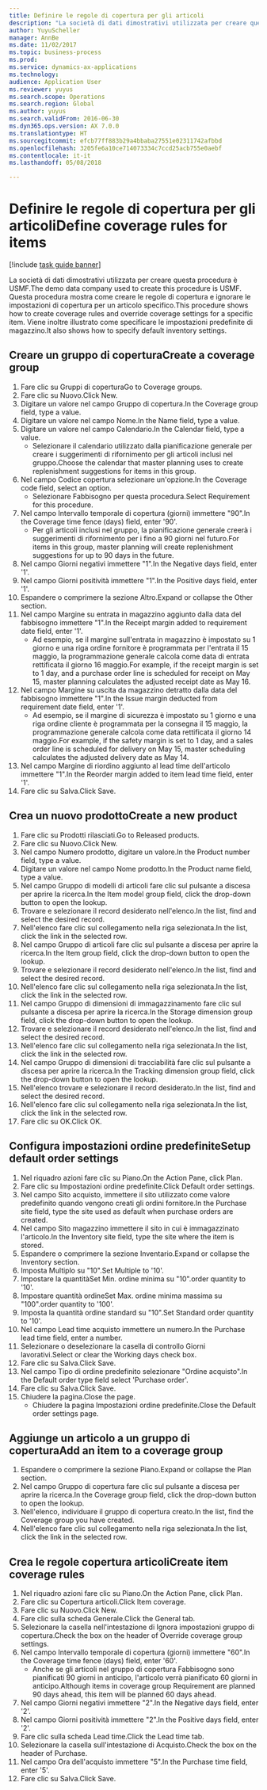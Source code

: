 ```yaml
--- 
title: Definire le regole di copertura per gli articoli
description: "La società di dati dimostrativi utilizzata per creare questa procedura è USMF."
author: YuyuScheller
manager: AnnBe
ms.date: 11/02/2017
ms.topic: business-process
ms.prod: 
ms.service: dynamics-ax-applications
ms.technology: 
audience: Application User
ms.reviewer: yuyus
ms.search.scope: Operations
ms.search.region: Global
ms.author: yuyus
ms.search.validFrom: 2016-06-30
ms.dyn365.ops.version: AX 7.0.0
ms.translationtype: HT
ms.sourcegitcommit: efcb77ff883b29a4bbaba27551e02311742afbbd
ms.openlocfilehash: 3205fe6a10ce714073334c7ccd25acb755e0aebf
ms.contentlocale: it-it
ms.lasthandoff: 05/08/2018

---
```

# <a name="define-coverage-rules-for-items"></a><span data-ttu-id="8f106-103">Definire le regole di copertura per gli articoli</span><span class="sxs-lookup"><span data-stu-id="8f106-103">Define coverage rules for items</span></span>

[!include [task guide banner](../../includes/task-guide-banner.md)]

<span data-ttu-id="8f106-104">La società di dati dimostrativi utilizzata per creare questa procedura è USMF.</span><span class="sxs-lookup"><span data-stu-id="8f106-104">The demo data company used to create this procedure is USMF.</span></span> <span data-ttu-id="8f106-105">Questa procedura mostra come creare le regole di copertura e ignorare le impostazioni di copertura per un articolo specifico.</span><span class="sxs-lookup"><span data-stu-id="8f106-105">This procedure shows how to create coverage rules and override coverage settings for a specific item.</span></span> <span data-ttu-id="8f106-106">Viene inoltre illustrato come specificare le impostazioni predefinite di magazzino.</span><span class="sxs-lookup"><span data-stu-id="8f106-106">It also shows how to specify default inventory settings.</span></span>


## <a name="create-a-coverage-group"></a><span data-ttu-id="8f106-107">Creare un gruppo di copertura</span><span class="sxs-lookup"><span data-stu-id="8f106-107">Create a coverage group</span></span>
1. <span data-ttu-id="8f106-108">Fare clic su Gruppi di copertura</span><span class="sxs-lookup"><span data-stu-id="8f106-108">Go to Coverage groups.</span></span>
2. <span data-ttu-id="8f106-109">Fare clic su Nuovo.</span><span class="sxs-lookup"><span data-stu-id="8f106-109">Click New.</span></span>
3. <span data-ttu-id="8f106-110">Digitare un valore nel campo Gruppo di copertura.</span><span class="sxs-lookup"><span data-stu-id="8f106-110">In the Coverage group field, type a value.</span></span>
4. <span data-ttu-id="8f106-111">Digitare un valore nel campo Nome.</span><span class="sxs-lookup"><span data-stu-id="8f106-111">In the Name field, type a value.</span></span>
5. <span data-ttu-id="8f106-112">Digitare un valore nel campo Calendario.</span><span class="sxs-lookup"><span data-stu-id="8f106-112">In the Calendar field, type a value.</span></span>
    * <span data-ttu-id="8f106-113">Selezionare il calendario utilizzato dalla pianificazione generale per creare i suggerimenti di rifornimento per gli articoli inclusi nel gruppo.</span><span class="sxs-lookup"><span data-stu-id="8f106-113">Choose the calendar that master planning uses to create replenishment suggestions for items in this group.</span></span>  
6. <span data-ttu-id="8f106-114">Nel campo Codice copertura selezionare un'opzione.</span><span class="sxs-lookup"><span data-stu-id="8f106-114">In the Coverage code field, select an option.</span></span>
    * <span data-ttu-id="8f106-115">Selezionare Fabbisogno per questa procedura.</span><span class="sxs-lookup"><span data-stu-id="8f106-115">Select Requirement for this procedure.</span></span>  
7. <span data-ttu-id="8f106-116">Nel campo Intervallo temporale di copertura (giorni) immettere "90".</span><span class="sxs-lookup"><span data-stu-id="8f106-116">In the Coverage time fence (days) field, enter '90'.</span></span>
    * <span data-ttu-id="8f106-117">Per gli articoli inclusi nel gruppo, la pianificazione generale creerà i suggerimenti di rifornimento per i fino a 90 giorni nel futuro.</span><span class="sxs-lookup"><span data-stu-id="8f106-117">For items in this group, master planning will create replenishment suggestions for up to 90 days in the future.</span></span>  
8. <span data-ttu-id="8f106-118">Nel campo Giorni negativi immettere "1".</span><span class="sxs-lookup"><span data-stu-id="8f106-118">In the Negative days field, enter '1'.</span></span>
9. <span data-ttu-id="8f106-119">Nel campo Giorni positività immettere "1".</span><span class="sxs-lookup"><span data-stu-id="8f106-119">In the Positive days field, enter '1'.</span></span>
10. <span data-ttu-id="8f106-120">Espandere o comprimere la sezione Altro.</span><span class="sxs-lookup"><span data-stu-id="8f106-120">Expand or collapse the Other section.</span></span>
11. <span data-ttu-id="8f106-121">Nel campo Margine su entrata in magazzino aggiunto dalla data del fabbisogno immettere "1".</span><span class="sxs-lookup"><span data-stu-id="8f106-121">In the Receipt margin added to requirement date field, enter '1'.</span></span>
    * <span data-ttu-id="8f106-122">Ad esempio, se il margine sull'entrata in magazzino è impostato su 1 giorno e una riga ordine fornitore è programmata per l'entrata il 15 maggio, la programmazione generale calcola come data di entrata rettificata il giorno 16 maggio.</span><span class="sxs-lookup"><span data-stu-id="8f106-122">For example, if the receipt margin is set to 1 day, and a purchase order line is scheduled for receipt on May 15, master planning calculates the adjusted receipt date as May 16.</span></span>  
12. <span data-ttu-id="8f106-123">Nel campo Margine su uscita da magazzino detratto dalla data del fabbisogno immettere "1".</span><span class="sxs-lookup"><span data-stu-id="8f106-123">In the Issue margin deducted from requirement date field, enter '1'.</span></span>
    * <span data-ttu-id="8f106-124">Ad esempio, se il margine di sicurezza è impostato su 1 giorno e una riga ordine cliente è programmata per la consegna il 15 maggio, la programmazione generale calcola come data rettificata il giorno 14 maggio.</span><span class="sxs-lookup"><span data-stu-id="8f106-124">For example, if the safety margin is set to 1 day, and a sales order line is scheduled for delivery on May 15, master scheduling calculates the adjusted delivery date as May 14.</span></span>  
13. <span data-ttu-id="8f106-125">Nel campo Margine di riordino aggiunto al lead time dell'articolo immettere "1".</span><span class="sxs-lookup"><span data-stu-id="8f106-125">In the Reorder margin added to item lead time field, enter '1'.</span></span>
14. <span data-ttu-id="8f106-126">Fare clic su Salva.</span><span class="sxs-lookup"><span data-stu-id="8f106-126">Click Save.</span></span>

## <a name="create-a-new-product"></a><span data-ttu-id="8f106-127">Crea un nuovo prodotto</span><span class="sxs-lookup"><span data-stu-id="8f106-127">Create a new product</span></span>
1. <span data-ttu-id="8f106-128">Fare clic su Prodotti rilasciati.</span><span class="sxs-lookup"><span data-stu-id="8f106-128">Go to Released products.</span></span>
2. <span data-ttu-id="8f106-129">Fare clic su Nuovo.</span><span class="sxs-lookup"><span data-stu-id="8f106-129">Click New.</span></span>
3. <span data-ttu-id="8f106-130">Nel campo Numero prodotto, digitare un valore.</span><span class="sxs-lookup"><span data-stu-id="8f106-130">In the Product number field, type a value.</span></span>
4. <span data-ttu-id="8f106-131">Digitare un valore nel campo Nome prodotto.</span><span class="sxs-lookup"><span data-stu-id="8f106-131">In the Product name field, type a value.</span></span>
5. <span data-ttu-id="8f106-132">Nel campo Gruppo di modelli di articoli fare clic sul pulsante a discesa per aprire la ricerca.</span><span class="sxs-lookup"><span data-stu-id="8f106-132">In the Item model group field, click the drop-down button to open the lookup.</span></span>
6. <span data-ttu-id="8f106-133">Trovare e selezionare il record desiderato nell'elenco.</span><span class="sxs-lookup"><span data-stu-id="8f106-133">In the list, find and select the desired record.</span></span>
7. <span data-ttu-id="8f106-134">Nell'elenco fare clic sul collegamento nella riga selezionata.</span><span class="sxs-lookup"><span data-stu-id="8f106-134">In the list, click the link in the selected row.</span></span>
8. <span data-ttu-id="8f106-135">Nel campo Gruppo di articoli fare clic sul pulsante a discesa per aprire la ricerca.</span><span class="sxs-lookup"><span data-stu-id="8f106-135">In the Item group field, click the drop-down button to open the lookup.</span></span>
9. <span data-ttu-id="8f106-136">Trovare e selezionare il record desiderato nell'elenco.</span><span class="sxs-lookup"><span data-stu-id="8f106-136">In the list, find and select the desired record.</span></span>
10. <span data-ttu-id="8f106-137">Nell'elenco fare clic sul collegamento nella riga selezionata.</span><span class="sxs-lookup"><span data-stu-id="8f106-137">In the list, click the link in the selected row.</span></span>
11. <span data-ttu-id="8f106-138">Nel campo Gruppo di dimensioni di immagazzinamento fare clic sul pulsante a discesa per aprire la ricerca.</span><span class="sxs-lookup"><span data-stu-id="8f106-138">In the Storage dimension group field, click the drop-down button to open the lookup.</span></span>
12. <span data-ttu-id="8f106-139">Trovare e selezionare il record desiderato nell'elenco.</span><span class="sxs-lookup"><span data-stu-id="8f106-139">In the list, find and select the desired record.</span></span>
13. <span data-ttu-id="8f106-140">Nell'elenco fare clic sul collegamento nella riga selezionata.</span><span class="sxs-lookup"><span data-stu-id="8f106-140">In the list, click the link in the selected row.</span></span>
14. <span data-ttu-id="8f106-141">Nel campo Gruppo di dimensioni di tracciabilità fare clic sul pulsante a discesa per aprire la ricerca.</span><span class="sxs-lookup"><span data-stu-id="8f106-141">In the Tracking dimension group field, click the drop-down button to open the lookup.</span></span>
15. <span data-ttu-id="8f106-142">Nell'elenco trovare e selezionare il record desiderato.</span><span class="sxs-lookup"><span data-stu-id="8f106-142">In the list, find and select the desired record.</span></span>
16. <span data-ttu-id="8f106-143">Nell'elenco fare clic sul collegamento nella riga selezionata.</span><span class="sxs-lookup"><span data-stu-id="8f106-143">In the list, click the link in the selected row.</span></span>
17. <span data-ttu-id="8f106-144">Fare clic su OK.</span><span class="sxs-lookup"><span data-stu-id="8f106-144">Click OK.</span></span>

## <a name="setup-default-order-settings"></a><span data-ttu-id="8f106-145">Configura impostazioni ordine predefinite</span><span class="sxs-lookup"><span data-stu-id="8f106-145">Setup default order settings</span></span>
1. <span data-ttu-id="8f106-146">Nel riquadro azioni fare clic su Piano.</span><span class="sxs-lookup"><span data-stu-id="8f106-146">On the Action Pane, click Plan.</span></span>
2. <span data-ttu-id="8f106-147">Fare clic su Impostazioni ordine predefinite.</span><span class="sxs-lookup"><span data-stu-id="8f106-147">Click Default order settings.</span></span>
3. <span data-ttu-id="8f106-148">Nel campo Sito acquisto, immettere il sito utilizzato come valore predefinito quando vengono creati gli ordini fornitore.</span><span class="sxs-lookup"><span data-stu-id="8f106-148">In the Purchase site field, type the site used as default when purchase orders are created.</span></span>
4. <span data-ttu-id="8f106-149">Nel campo Sito magazzino immettere il sito in cui è immagazzinato l'articolo.</span><span class="sxs-lookup"><span data-stu-id="8f106-149">In the Inventory site field, type the site where the item is stored.</span></span>
5. <span data-ttu-id="8f106-150">Espandere o comprimere la sezione Inventario.</span><span class="sxs-lookup"><span data-stu-id="8f106-150">Expand or collapse the Inventory section.</span></span>
6. <span data-ttu-id="8f106-151">Imposta Multiplo su "10".</span><span class="sxs-lookup"><span data-stu-id="8f106-151">Set Multiple to '10'.</span></span>
7. <span data-ttu-id="8f106-152">Impostare la quantità</span><span class="sxs-lookup"><span data-stu-id="8f106-152">Set Min.</span></span> <span data-ttu-id="8f106-153">ordine minima su "10".</span><span class="sxs-lookup"><span data-stu-id="8f106-153">order quantity to '10'.</span></span>
8. <span data-ttu-id="8f106-154">Impostare quantità ordine</span><span class="sxs-lookup"><span data-stu-id="8f106-154">Set Max.</span></span> <span data-ttu-id="8f106-155">ordine minima massima su "100".</span><span class="sxs-lookup"><span data-stu-id="8f106-155">order quantity to '100'.</span></span>
9. <span data-ttu-id="8f106-156">Imposta la quantità ordine standard su "10".</span><span class="sxs-lookup"><span data-stu-id="8f106-156">Set Standard order quantity to '10'.</span></span>
10. <span data-ttu-id="8f106-157">Nel campo Lead time acquisto immettere un numero.</span><span class="sxs-lookup"><span data-stu-id="8f106-157">In the Purchase lead time field, enter a number.</span></span>
11. <span data-ttu-id="8f106-158">Selezionare o deselezionare la casella di controllo Giorni lavorativi.</span><span class="sxs-lookup"><span data-stu-id="8f106-158">Select or clear the Working days check box.</span></span>
12. <span data-ttu-id="8f106-159">Fare clic su Salva.</span><span class="sxs-lookup"><span data-stu-id="8f106-159">Click Save.</span></span>
13. <span data-ttu-id="8f106-160">Nel campo Tipo di ordine predefinito selezionare "Ordine acquisto".</span><span class="sxs-lookup"><span data-stu-id="8f106-160">In the Default order type field select 'Purchase order'.</span></span>
14. <span data-ttu-id="8f106-161">Fare clic su Salva.</span><span class="sxs-lookup"><span data-stu-id="8f106-161">Click Save.</span></span>
15. <span data-ttu-id="8f106-162">Chiudere la pagina.</span><span class="sxs-lookup"><span data-stu-id="8f106-162">Close the page.</span></span>
    * <span data-ttu-id="8f106-163">Chiudere la pagina Impostazioni ordine predefinite.</span><span class="sxs-lookup"><span data-stu-id="8f106-163">Close the Default order settings page.</span></span>  

## <a name="add-an-item-to-a-coverage-group"></a><span data-ttu-id="8f106-164">Aggiunge un articolo a un gruppo di copertura</span><span class="sxs-lookup"><span data-stu-id="8f106-164">Add an item to a coverage group</span></span>
1. <span data-ttu-id="8f106-165">Espandere o comprimere la sezione Piano.</span><span class="sxs-lookup"><span data-stu-id="8f106-165">Expand or collapse the Plan section.</span></span>
2. <span data-ttu-id="8f106-166">Nel campo Gruppo di copertura fare clic sul pulsante a discesa per aprire la ricerca.</span><span class="sxs-lookup"><span data-stu-id="8f106-166">In the Coverage group field, click the drop-down button to open the lookup.</span></span>
3. <span data-ttu-id="8f106-167">Nell'elenco, individuare il gruppo di copertura creato.</span><span class="sxs-lookup"><span data-stu-id="8f106-167">In the list, find the Coverage group you have created.</span></span>
4. <span data-ttu-id="8f106-168">Nell'elenco fare clic sul collegamento nella riga selezionata.</span><span class="sxs-lookup"><span data-stu-id="8f106-168">In the list, click the link in the selected row.</span></span>

## <a name="create-item-coverage-rules"></a><span data-ttu-id="8f106-169">Crea le regole copertura articoli</span><span class="sxs-lookup"><span data-stu-id="8f106-169">Create item coverage rules</span></span>
1. <span data-ttu-id="8f106-170">Nel riquadro azioni fare clic su Piano.</span><span class="sxs-lookup"><span data-stu-id="8f106-170">On the Action Pane, click Plan.</span></span>
2. <span data-ttu-id="8f106-171">Fare clic su Copertura articoli.</span><span class="sxs-lookup"><span data-stu-id="8f106-171">Click Item coverage.</span></span>
3. <span data-ttu-id="8f106-172">Fare clic su Nuovo.</span><span class="sxs-lookup"><span data-stu-id="8f106-172">Click New.</span></span>
4. <span data-ttu-id="8f106-173">Fare clic sulla scheda Generale.</span><span class="sxs-lookup"><span data-stu-id="8f106-173">Click the General tab.</span></span>
5. <span data-ttu-id="8f106-174">Selezionare la casella nell'intestazione di Ignora impostazioni gruppo di copertura.</span><span class="sxs-lookup"><span data-stu-id="8f106-174">Check the box on the header of Override coverage group settings.</span></span>
6. <span data-ttu-id="8f106-175">Nel campo Intervallo temporale di copertura (giorni) immettere "60".</span><span class="sxs-lookup"><span data-stu-id="8f106-175">In the Coverage time fence (days) field, enter '60'.</span></span>
    * <span data-ttu-id="8f106-176">Anche se gli articoli nel gruppo di copertura Fabbisogno sono pianificati 90 giorni in anticipo, l'articolo verrà pianificato 60 giorni in anticipo.</span><span class="sxs-lookup"><span data-stu-id="8f106-176">Although items in coverage group Requirement are planned 90 days ahead, this item will be planned 60 days ahead.</span></span>  
7. <span data-ttu-id="8f106-177">Nel campo Giorni negativi immettere "2".</span><span class="sxs-lookup"><span data-stu-id="8f106-177">In the Negative days field, enter '2'.</span></span>
8. <span data-ttu-id="8f106-178">Nel campo Giorni positività immettere "2".</span><span class="sxs-lookup"><span data-stu-id="8f106-178">In the Positive days field, enter '2'.</span></span>
9. <span data-ttu-id="8f106-179">Fare clic sulla scheda Lead time.</span><span class="sxs-lookup"><span data-stu-id="8f106-179">Click the Lead time tab.</span></span>
10. <span data-ttu-id="8f106-180">Selezionare la casella sull'intestazione di Acquisto.</span><span class="sxs-lookup"><span data-stu-id="8f106-180">Check the box on the header of Purchase.</span></span>
11. <span data-ttu-id="8f106-181">Nel campo Ora dell'acquisto immettere "5".</span><span class="sxs-lookup"><span data-stu-id="8f106-181">In the Purchase time field, enter '5'.</span></span>
12. <span data-ttu-id="8f106-182">Fare clic su Salva.</span><span class="sxs-lookup"><span data-stu-id="8f106-182">Click Save.</span></span>


